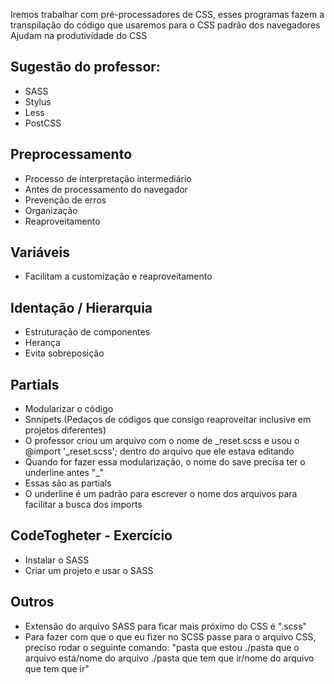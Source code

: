 Iremos trabalhar com pré-processadores de CSS, esses programas fazem a transpilação do código que usaremos para o CSS padrão dos navegadores
Ajudam na produtividade do CSS

## Sugestão do professor:
- SASS
- Stylus
- Less
- PostCSS

## Preprocessamento
- Processo de interpretação intermediário
- Antes de processamento do navegador
- Prevenção de erros
- Organização
- Reaproveitamento

## Variáveis
- Facilitam a customização e reaproveitamento

## Identação / Hierarquia
- Estruturação de componentes
- Herança
- Evita sobreposição

## Partials
- Modularizar o código
- Snnipets (Pedaços de códigos que consigo reaproveitar inclusive em projetos diferentes)
- O professor criou um arquivo com o nome de _reset.scss e usou o @import '_reset.scss'; dentro do arquivo que ele estava editando
- Quando for fazer essa modularização, o nome do save precisa ter o underline antes "_"
- Essas são as partials
- O underline é um padrão para escrever o nome dos arquivos para facilitar a busca dos imports

## CodeTogheter - Exercício
- Instalar o SASS
- Criar um projeto e usar o SASS

## Outros
- Extensão do arquivo SASS para ficar mais próximo do CSS é ".scss"
- Para fazer com que o que eu fizer no SCSS passe para o arquivo CSS, preciso rodar o seguinte comando:
"pasta que estou ./pasta que o arquivo está/nome do arquivo ./pasta que tem que ir/nome do arquivo que tem que ir"
